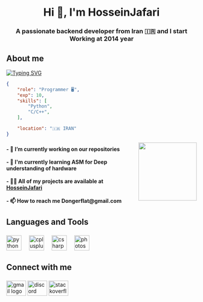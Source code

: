 <h1 align=center>Hi 👋, I'm HosseinJafari</h1>

<h3 align="center">A passionate backend developer from Iran 🇮🇷 and I start Working at 2014 year</h3>


  
###

  

<h2 align="left">About me</h2>

<a href="https://git.io/typing-svg" align=center><img src="https://readme-typing-svg.demolab.com?font=Fira+Code&weight=700&size=35&pause=1000&color=31F73CD2&center=true&vCenter=true&random=false&width=1350&height=100&lines=Hello+guys+%F0%9F%91%8B;I+love+programming+%E2%9D%A4%EF%B8%8F" alt="Typing SVG" align=center /></a>

```json
{
    "role": "Programmer 🖥️",
    "exp": 10,
    "skills": [
        "Python",
        "C/C++",
    ],

    "location": "🇮🇷 IRAN"
}

```

  

<img align="right"  height="154"  src="https://media1.tenor.com/m/5ry-200hErMAAAAd/hacker-hacker-man.gif"/>

  

###

  

<h4 align="left">- 🔭 I’m currently working on our repositories<br><br>- 🌱 I'm currently learning ASM for Deep understanding of hardware <br><br>- 👨‍💻 All of my projects are available at <a  href="https://github.com/HosseinJafari303">HosseinJafari</a><br><br>- 📫 How to reach me Dongerflat@gmail.com</h4>

  

###

  

<h2 align="left">Languages and Tools</h2>

  

###

  

<div align="left">

<img  src="https://cdn.jsdelivr.net/gh/devicons/devicon/icons/python/python-original.svg"  height="40"  alt="python logo" />

<img  width="12" />

<img  src="https://cdn.jsdelivr.net/gh/devicons/devicon/icons/cplusplus/cplusplus-original.svg"  height="40"  alt="cplusplus logo" />

<img  width="12" />

<img  src="https://cdn.jsdelivr.net/gh/devicons/devicon/icons/csharp/c-original.svg"  height="40"  alt="csharp logo" />

<img  width="12" />

<img  src="https://cdn.jsdelivr.net/gh/devicons/devicon/icons/photoshop/photoshop-plain.svg"  height="40"  alt="photoshop logo" />

</div>

  

###

  

<h2 align="left">Connect with me</h2>

  

###

  

<div align="left">

<img  src="https://raw.githubusercontent.com/maurodesouza/profile-readme-generator/master/src/assets/icons/social/gmail/default.svg"  width="52"  height="40"  alt="gmail logo" />


<img  src="https://raw.githubusercontent.com/maurodesouza/profile-readme-generator/master/src/assets/icons/social/discord/default.svg"  width="52"  height="40"  alt="discord logo" />

<img  src="https://raw.githubusercontent.com/maurodesouza/profile-readme-generator/master/src/assets/icons/social/stackoverflow/default.svg"  width="52"  height="40"  alt="stackoverflow logo" />

</div>

  

###


